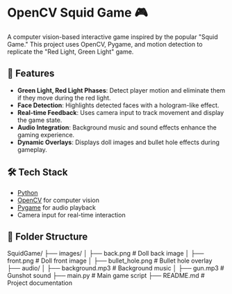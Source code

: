 # OpenCV Squid Game 🎮

A computer vision-based interactive game inspired by the popular "Squid Game." This project uses OpenCV, Pygame, and motion detection to replicate the "Red Light, Green Light" game.

## 🚀 Features
- **Green Light, Red Light Phases**: Detect player motion and eliminate them if they move during the red light.
- **Face Detection**: Highlights detected faces with a hologram-like effect.
- **Real-time Feedback**: Uses camera input to track movement and display the game state.
- **Audio Integration**: Background music and sound effects enhance the gaming experience.
- **Dynamic Overlays**: Displays doll images and bullet hole effects during gameplay.

## 🛠️ Tech Stack
- [Python](https://www.python.org/)
- [OpenCV](https://opencv.org/) for computer vision
- [Pygame](https://www.pygame.org/) for audio playback
- Camera input for real-time interaction

## 📂 Folder Structure
SquidGame/ ├── images/ │ ├── back.png # Doll back image │ ├── front.png # Doll front image │ ├── bullet_hole.png # Bullet hole overlay ├── audio/ │ ├── background.mp3 # Background music │ ├── gun.mp3 # Gunshot sound ├── main.py # Main game script ├── README.md # Project documentation

